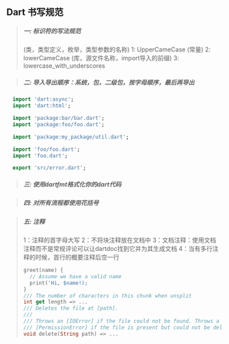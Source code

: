 ## Dart 书写规范

> ##### 一: 标识符的写法规范
>
> (类，类型定义，枚举，类型参数的名称)
> 1: UpperCameCase
> (常量)
> 2: lowerCameCase
> (库，源文件名称，import导入的前缀)
> 3: lowercase_with_underscores

> ##### 二: 导入导出顺序：系统，包，二级包，按字母顺序，最后再导出
```dart
  import 'dart:async';
  import 'dart:html';

  import 'package:bar/bar.dart';
  import 'package:foo/foo.dart';

  import 'package:my_package/util.dart';

  import 'foo/foo.dart';
  import 'foo.dart';

  export 'src/error.dart';
```
> ##### 三: 使用dartfmt格式化你的dart代码

> ##### 四: 对所有流程都使用花括号

> ##### 五: 注释
>
> 1：注释的首字母大写
> 2：不将块注释放在文档中
> 3：文档注释：使用文档注释而不是常规评论可以让dartdoc找到它并为其生成文档
> 4：当有多行注释的时候，首行的概要注释后空一行
>
> ```dart
> greet(name) {
>   // Assume we have a valid name
>   print('Hi, $name!);
> }
> /// The number of characters in this chunk when unsplit
> int get length => ...
> /// Deletes the file at [path].
> ///
> /// Throws an [IOError] if the file could not be found. Throws a
> /// [PermissionError] if the file is present but could not be deleted.
> void delete(String path) => ...
> ```
